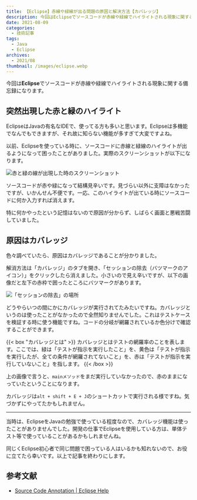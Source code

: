 ```yaml
---
title: 【Eclipse】赤線や緑線が出る問題の原因と解決方法【カバレッジ】
description: 今回はEclipseでソースコードが赤線や緑線でハイライトされる現象に関する備忘録になります。
date: 2021-08-09
categories: 
  - 技術記事
tags: 
  - Java
  - Eclipse
archives: 
  - 2021/08
thumbnail: /images/eclipse.webp
---
```


今回は**Eclipse**でソースコードが赤線や緑線でハイライトされる現象に関する備忘録になります。

<!--more-->

## 突然出現した赤と緑のハイライト

EclipseはJavaの有名なIDEで、使ってる方も多いと思います。Eclipseは多機能でなんでもできますが、それ故に知らない機能が多すぎて大変ですよね。

以前、Eclipseを使っている時に、ソースコードに赤線と緑線のハイライトが出るようになって困ったことがありました。実際のスクリーンショットが以下になります。

![赤と緑の線が出現した時のスクリーンショット](/images/eclipse-line-problem-01.png)

ソースコードが赤や緑になって結構見辛いです。見づらい以外に支障はなかったですが、いかんせん不便です。一応、このハイライトが出ている時にソースコードに何か入力すれば消えます。

特に何かやったという記憶はないので原因が分からず、しばらく画面と悪戦苦闘していました。

## 原因はカバレッジ

色々調べていたら、原因はカバレッジであることが分かりました。

解消方法は「カバレッジ」のタブを開き、「セッションの除去（バツマークのアイコン）」をクリックしたら消えました。小さいので見え辛いですが、以下の画像だと左下の赤枠で囲ったところにバツマークがあります。

![「セッションの除去」の場所](/images/eclipse-line-problem-02.png)

どうやらいつの間にかにカバレッジが実行されてたみたいですね。カバレッジというのは使ったことがなかったので全然知りませんでした。これはテストケースを検証する時に使う機能ですね。コードの分岐が網羅されているか色分けで確認することができます。

{{< box "カバレッジとは" >}}
カバレッジとはテストの網羅率のことを表します。ここでは、緑は「テストが指示を実行したこと」を、黄色は「テストが指示を実行したが、全ての条件が網羅されてないこと」を、赤は「テストが指示を実行していないこと」を指します。
{{< /box >}}

上の画像で言うと、`mainメソッド`をまだ実行していなかったので、赤のままになっていたということになります。

カバレッジは`alt + shift + E + J`のショートカットで実行される様ですね。気づかずにやってたかもしれません。

* * *

当時は、EclipseをJavaの勉強で使っている程度なので、カバレッジ機能は使ったことがありませんでした。開発の仕事でEclipseを使用している方は、単体テスト等で使っていることがあるかもしれませんね。

同じくEclipse初心者で同じ問題で困っている人はいるかも知れないので、お役に立てたら幸いです。以上で記事を終わりにします。

## 参考文献

* [Source Code Annotation | Eclipse Help](https://help.eclipse.org/2023-03/index.jsp?topic=%2Forg.eclipse.eclemma.doc%2Fpages%2Fannotations.html)